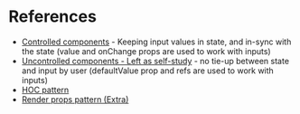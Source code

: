 # References
- [Controlled components](https://reactjs.org/docs/forms.html#controlled-components) - Keeping input values in state, and in-sync with the state (value and onChange props are used to work with inputs)
- [Uncontrolled components - Left as self-study](https://reactjs.org/docs/uncontrolled-components.html) - no tie-up between state and input by user (defaultValue prop and refs are used to work with inputs)
- [HOC pattern](https://reactjs.org/docs/higher-order-components.html)
- [Render props pattern (Extra)](https://reactjs.org/docs/render-props.html)